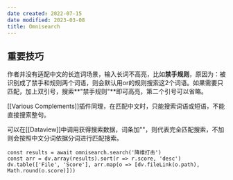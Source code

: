 ```yaml
---
date created: 2022-07-15
date modified: 2023-03-08
title: Omnisearch
---
```


## 重要技巧

作者并没有适配中文的长连词场景，输入长词不高亮，比如**禁手规则**，原因为：被识别成了禁手和规则两个词语，则会默认用or的规则搜索这2个词语。如果需要只匹配，加上双引号，搜索**"禁手规则"**即可高亮，第二个引号可以省略。

[[Various Complements]]插件同理，在匹配中文时，只能搜索词语或短语，不能直接搜索整句。

可以在[[Dataview]]中调用获得搜索数据，词条加""，则代表完全匹配搜索，不加则会按照中文分词依据分词进行匹配搜索。

```dataviewjs
const results = await omnisearch.search('降维打击')
const arr = dv.array(results).sort(r => r.score, 'desc')
dv.table(['File', 'Score'], arr.map(o => [dv.fileLink(o.path), Math.round(o.score)]))
```
